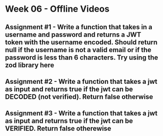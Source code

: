 # **Week 06 - Offline Videos**


## Assignment #1 - Write a function that takes in a username and password and returns a JWT token with the username encoded. Should return null if the username is not a valid email or if the password is less than 6 characters. Try using the zod library here

## Assignment #2 - Write a function that takes a jwt as input and returns true if the jwt can be DECODED (not verified). Return false otherwise

## Assignment #3 - Write a function that takes a jwt as input and returns true if the jwt can be VERIFIED. Return false otherewise
